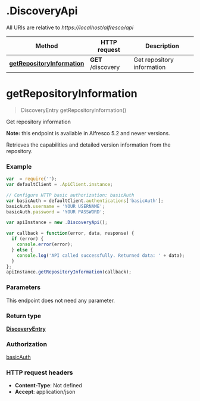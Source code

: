 # .DiscoveryApi

All URIs are relative to *https://localhost/alfresco/api*

Method | HTTP request | Description
------------- | ------------- | -------------
[**getRepositoryInformation**](DiscoveryApi.md#getRepositoryInformation) | **GET** /discovery | Get repository information


<a name="getRepositoryInformation"></a>
# **getRepositoryInformation**
> DiscoveryEntry getRepositoryInformation()

Get repository information

**Note:** this endpoint is available in Alfresco 5.2 and newer versions.

Retrieves the capabilities and detailed version information from the repository.


### Example
```javascript
var  = require('');
var defaultClient = .ApiClient.instance;

// Configure HTTP basic authorization: basicAuth
var basicAuth = defaultClient.authentications['basicAuth'];
basicAuth.username = 'YOUR USERNAME';
basicAuth.password = 'YOUR PASSWORD';

var apiInstance = new .DiscoveryApi();

var callback = function(error, data, response) {
  if (error) {
    console.error(error);
  } else {
    console.log('API called successfully. Returned data: ' + data);
  }
};
apiInstance.getRepositoryInformation(callback);
```

### Parameters
This endpoint does not need any parameter.

### Return type

[**DiscoveryEntry**](DiscoveryEntry.md)

### Authorization

[basicAuth](../README.md#basicAuth)

### HTTP request headers

 - **Content-Type**: Not defined
 - **Accept**: application/json

